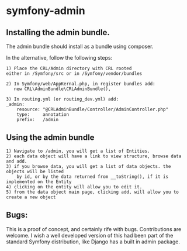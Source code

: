 symfony-admin
=============

## Installing the admin bundle.

The admin bundle should install as a bundle using composer.

In the alternative, follow the following steps:

	1) Place the CRL/Admin directory with CRL rooted
	either in /Symfony/src or in /Symfony/vendor/bundles
	
	2) In Symfony/web/AppKernal.php, in register bundles add:
	   new CRL\AdminBundle\CRLAdminBundle(),
	
	3) In routing.yml (or routing_dev.yml) add:
	_admin:
		resource: "@CRLAdminBundle/Controller/AdminController.php"
		type:     annotation
		prefix:   /admin

## Using the admin bundle

	1) Navigate to /admin, you will get a list of Entities.
	2) each data object will have a link to view structure, browse data and add.
	3) if you browse data, you will get a list of data objects. the objects will be listed
		by id, or by the data returned from __toString(), if it is implemented on the Entity
	4) clicking on the entity will allow you to edit it.
	5) from the data object main page, clicking add, will allow you to create a new object
	
## Bugs:

This is a proof of concept, and certainly rife with bugs.  Contributions are welcome.  I wish
a well developed version of this had been part of the standard Symfony distribution, like
Django has a built in admin package.
	
